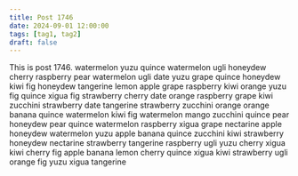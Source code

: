 ```yaml
---
title: Post 1746
date: 2024-09-01 12:00:00
tags: [tag1, tag2]
draft: false
---
```

This is post 1746.
watermelon
yuzu
quince
watermelon
ugli
honeydew
cherry
raspberry
pear
watermelon
ugli
date
yuzu
grape
quince
honeydew
kiwi
fig
honeydew
tangerine
lemon
apple
grape
raspberry
kiwi
orange
yuzu
fig
quince
xigua
fig
strawberry
cherry
date
orange
raspberry
grape
kiwi
zucchini
strawberry
date
tangerine
strawberry
zucchini
orange
orange
banana
quince
watermelon
kiwi
fig
watermelon
mango
zucchini
quince
pear
honeydew
pear
quince
watermelon
raspberry
xigua
grape
nectarine
apple
honeydew
watermelon
yuzu
apple
banana
quince
zucchini
kiwi
strawberry
honeydew
nectarine
strawberry
tangerine
raspberry
ugli
yuzu
cherry
xigua
kiwi
cherry
fig
apple
banana
lemon
cherry
quince
xigua
kiwi
strawberry
ugli
orange
fig
yuzu
xigua
tangerine

